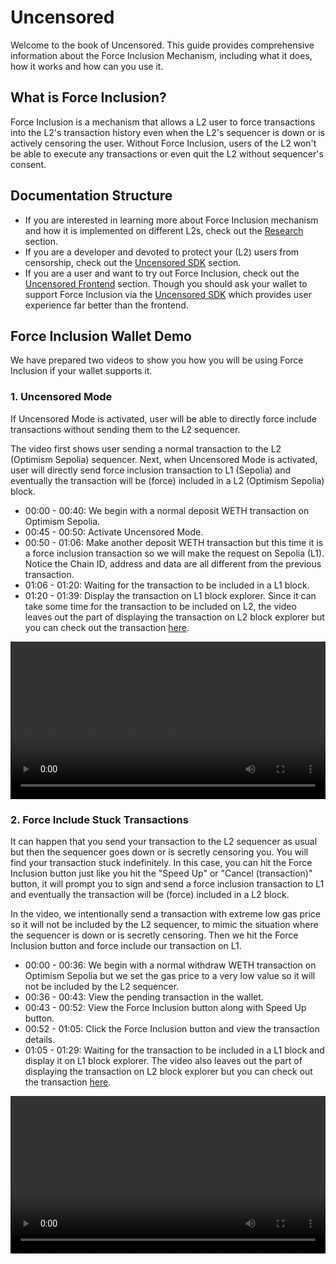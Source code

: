 # Uncensored

Welcome to the book of Uncensored. This guide provides comprehensive information about the Force Inclusion Mechanism, including what it does, how it works and how can you use it.

## What is Force Inclusion?

Force Inclusion is a mechanism that allows a L2 user to force transactions into the L2's transaction history even when the L2's sequencer is down or is actively censoring the user. Without Force Inclusion, users of the L2 won't be able to execute any transactions or even quit the L2 without sequencer's consent.

## Documentation Structure

- If you are interested in learning more about Force Inclusion mechanism and how it is implemented on different L2s, check out the [Research](research/overview.md) section.
- If you are a developer and devoted to protect your (L2) users from censorship, check out the [Uncensored SDK](sdk/overview.md) section.
- If you are a user and want to try out Force Inclusion, check out the [Uncensored Frontend](frontend/overview.md) section. Though you should ask your wallet to support Force Inclusion via the [Uncensored SDK](sdk/overview.md) which provides user experience far better than the frontend.

## Force Inclusion Wallet Demo

We have prepared two videos to show you how you will be using Force Inclusion if your wallet supports it.

### 1. Uncensored Mode

If Uncensored Mode is activated, user will be able to directly force include transactions without sending them to the L2 sequencer.

The video first shows user sending a normal transaction to the L2 (Optimism Sepolia) sequencer. Next, when Uncensored Mode is activated, user will directly send force inclusion transaction to L1 (Sepolia) and eventually the transaction will be (force) included in a L2 (Optimism Sepolia) block.

- 00:00 - 00:40: We begin with a normal deposit WETH transaction on Optimism Sepolia.
- 00:45 - 00:50: Activate Uncensored Mode.
- 00:50 - 01:06: Make another deposit WETH transaction but this time it is a force inclusion transaction so we will make the request on Sepolia (L1). Notice the Chain ID, address and data are all different from the previous transaction.
- 01:06 - 01:20: Waiting for the transaction to be included in a L1 block.
- 01:20 - 01:39: Display the transaction on L1 block explorer. Since it can take some time for the transaction to be included on L2, the video leaves out the part of displaying the transaction on L2 block explorer but you can check out the transaction [here](https://sepolia-optimistic.etherscan.io/tx/0x6d47d62577d5a681de8879417a252884a79ec6d404c90dfbf06bef3556541423).

<video width="100%" controls>
    <source src="./assets/videos/Uncensored-Mode.mp4" type="video/mp4">
    Your browser does not support the video tag.
</video>

### 2. Force Include Stuck Transactions

It can happen that you send your transaction to the L2 sequencer as usual but then the sequencer goes down or is secretly censoring you. You will find your transaction stuck indefinitely. In this case, you can hit the Force Inclusion button just like you hit the "Speed Up" or "Cancel (transaction)" button, it will prompt you to sign and send a force inclusion transaction to L1 and eventually the transaction will be (force) included in a L2 block.

In the video, we intentionally send a transaction with extreme low gas price so it will not be included by the L2 sequencer, to mimic the situation where the sequencer is down or is secretly censoring. Then we hit the Force Inclusion button and force include our transaction on L1.


- 00:00 - 00:36: We begin with a normal withdraw WETH transaction on Optimism Sepolia but we set the gas price to a very low value so it will not be included by the L2 sequencer.
- 00:36 - 00:43: View the pending transaction in the wallet.
- 00:43 - 00:52: View the Force Inclusion button along with Speed Up button.
- 00:52 - 01:05: Click the Force Inclusion button and view the transaction details.
- 01:05 - 01:29: Waiting for the transaction to be included in a L1 block and display it on L1 block explorer. The video also leaves out the part of displaying the transaction on L2 block explorer but you can check out the transaction [here](https://sepolia-optimistic.etherscan.io/tx/0x5d35eb29eeeb5cc4d78313b75df8658b8f7b369abfdf43dc2b2efd28ecdf0a4c).

<video width="100%" controls>
    <source src="./assets/videos/Force-Include-Stuck-Transactions.mp4" type="video/mp4">
    Your browser does not support the video tag.
</video>
